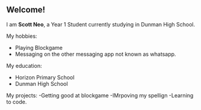 ## **Welcome!**

I am **Scott Neo**, a Year 1 Student currently studying in Dunman High School.

My hobbies:
- Playing Blockgame
- Messaging on the other messaging app not known as whatsapp.

My education:
- Horizon Primary School
- Dunman High School

My projects:
-Getting good at blockgame
-IMrpoving my spellign
-Learning to code.

